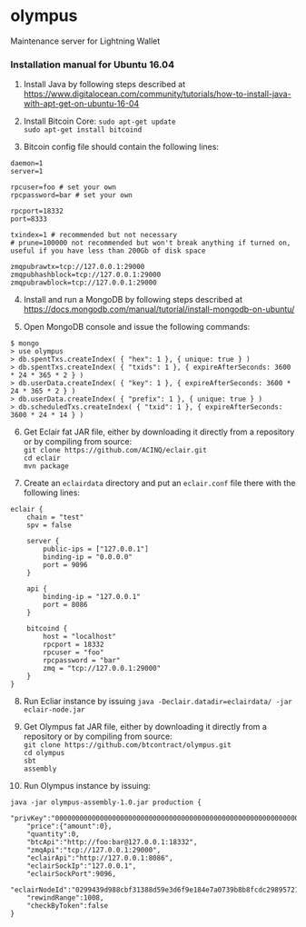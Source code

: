 # olympus
Maintenance server for Lightning Wallet

### Installation manual for Ubuntu 16.04

1. Install Java by following steps described at https://www.digitalocean.com/community/tutorials/how-to-install-java-with-apt-get-on-ubuntu-16-04

2. Install Bitcoin Core:
`sudo apt-get update`  
`sudo apt-get install bitcoind`

3. Bitcoin config file should contain the following lines: 
```
daemon=1
server=1

rpcuser=foo # set your own
rpcpassword=bar # set your own

rpcport=18332
port=8333

txindex=1 # recommended but not necessary
# prune=100000 not recommended but won't break anything if turned on, useful if you have less than 200Gb of disk space

zmqpubrawtx=tcp://127.0.0.1:29000
zmqpubhashblock=tcp://127.0.0.1:29000
zmqpubrawblock=tcp://127.0.0.1:29000
```

4. Install and run a MongoDB by following steps described at https://docs.mongodb.com/manual/tutorial/install-mongodb-on-ubuntu/

5. Open MongoDB console and issue the following commands:
```
$ mongo
> use olympus
> db.spentTxs.createIndex( { "hex": 1 }, { unique: true } )
> db.spentTxs.createIndex( { "txids": 1 }, { expireAfterSeconds: 3600 * 24 * 365 * 2 } )
> db.userData.createIndex( { "key": 1 }, { expireAfterSeconds: 3600 * 24 * 365 * 2 } )
> db.userData.createIndex( { "prefix": 1 }, { unique: true } )
> db.scheduledTxs.createIndex( { "txid": 1 }, { expireAfterSeconds: 3600 * 24 * 14 } )
```

6. Get Eclair fat JAR file, either by downloading it directly from a repository or by compiling from source:  
`git clone https://github.com/ACINQ/eclair.git`  
`cd eclair`  
`mvn package`  

7. Create an `eclairdata` directory and put an `eclair.conf` file there with the following lines:
```
eclair {
	chain = "test"
	spv = false

	server {
		public-ips = ["127.0.0.1"]
		binding-ip = "0.0.0.0"
		port = 9096
	}

	api {
		binding-ip = "127.0.0.1"
		port = 8086
	}

	bitcoind {
		host = "localhost"
		rpcport = 18332
		rpcuser = "foo"
		rpcpassword = "bar"
		zmq = "tcp://127.0.0.1:29000"
	}
}

```

8. Run Ecliar instance by issuing `java -Declair.datadir=eclairdata/ -jar eclair-node.jar`

9. Get Olympus fat JAR file, either by downloading it directly from a repository or by compiling from source:  
`git clone https://github.com/btcontract/olympus.git`  
`cd olympus`  
`sbt`  
`assembly`  

10. Run Olympus instance by issuing:
```
java -jar olympus-assembly-1.0.jar production {
	"privKey":"00000000000000000000000000000000000000000000000000000000000000000000000000000",
	"price":{"amount":0},
	"quantity":0,
	"btcApi":"http://foo:bar@127.0.0.1:18332",
	"zmqApi":"tcp://127.0.0.1:29000",
	"eclairApi":"http://127.0.0.1:8086",
	"eclairSockIp":"127.0.0.1",
	"eclairSockPort":9096,
	"eclairNodeId":"0299439d988cbf31388d59e3d6f9e184e7a0739b8b8fcdc298957216833935f9d3",
	"rewindRange":1008,
	"checkByToken":false
}
```
